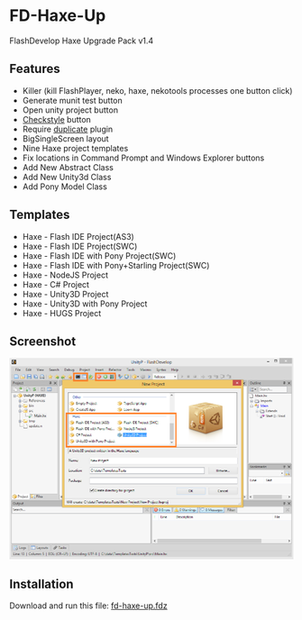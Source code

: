 FD-Haxe-Up
====================================
FlashDevelop Haxe Upgrade Pack v1.4

Features
------------------------------------------------------------
- Killer (kill FlashPlayer, neko, haxe, nekotools processes one button click)
- Generate munit test button
- Open unity project button
- [Checkstyle](https://github.com/adireddy/haxe-checkstyle) button
- Require [duplicate](http://www.flashdevelop.org/community/viewtopic.php?t=2993) plugin
- BigSingleScreen layout
- Nine Haxe project templates
- Fix locations in Command Prompt and Windows Explorer buttons
- Add New Abstract Class
- Add New Unity3d Class
- Add Pony Model Class

Templates
------------------------------------------------------------
- Haxe - Flash IDE Project(AS3)
- Haxe - Flash IDE Project(SWC)
- Haxe - Flash IDE with Pony Project(SWC)
- Haxe - Flash IDE with Pony+Starling Project(SWC)
- Haxe - NodeJS Project
- Haxe - C# Project
- Haxe - Unity3D Project
- Haxe - Unity3D with Pony Project
- Haxe - HUGS Project

Screenshot
-----------------------
![Screenshot](https://raw.githubusercontent.com/AxGord/FD-Haxe-Up/master/screenshot.png)

Installation
------------------------------------------------------------
Download and run this file: [fd-haxe-up.fdz](https://github.com/AxGord/FD-Haxe-Up/releases/download/1.4/fd-haxe-up.fdz)

